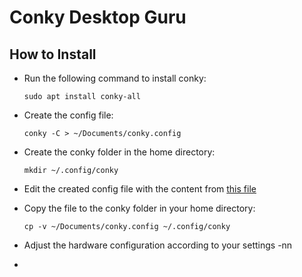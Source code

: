 # Conky Desktop Guru
## How to Install
   - Run the following command to install conky:

         sudo apt install conky-all
   - Create the config file:
   
         conky -C > ~/Documents/conky.config
   - Create the conky folder in the home directory:
  
         mkdir ~/.config/conky
   - Edit the created config file with the content from [this file](https://github.com/moabdrabou/Conky_Desktop_Guru/blob/main/conky.config)
   - Copy the file to the conky folder in your home directory:

         cp -v ~/Documents/conky.config ~/.config/conky
   - Adjust the hardware configuration according to your settings
         -nn
   - 



